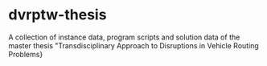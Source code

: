 # dvrptw-thesis
A collection of instance data, program scripts and solution data of the master thesis "Transdisciplinary Approach to Disruptions in Vehicle Routing Problems}
